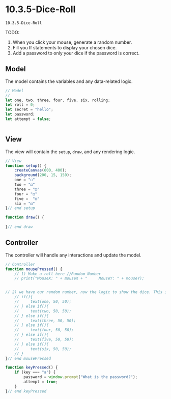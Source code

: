 # 10.3.5-Dice-Roll 
```
10.3.5-Dice-Roll
```
TODO: 
1. When you click your mouse, generate a random number.
2. Fill you If statements to display your chosen dice.
3. Add a password to only your dice if the password is correct. 

## Model
The model contains the variables and any data-related logic.

```javascript
// Model
// 
let one, two, three, four, five, six, rolling;
let roll = 0;
let secret = "hello";
let password;
let attempt = false;



```

## View
The view will contain the `setup`, `draw`, and any rendering logic.

```javascript
// View
function setup() {
    createCanvas(600, 400);
    background(200, 15, 150);
    one = "⚀"
    two = "⚁" 
    three = "⚂"
    four = "⚃"
    five =  "⚄" 
    six = "⚅"
}// end setup

function draw() {
  
}// end draw


```

## Controller
The controller will handle any interactions and update the model.

```javascript
// Controller
function mousePressed() {
    // 1) Make a roll here //Random Number 
    // print("MouseX: " + mouseX + "     MouseY: " + mouseY);


// 2) we have our random number, now the logic to show the dice. This is not the best place to do this, where should it move?. 
    // if(){
    //     text(one, 50, 50);
    // } else if(){
    //     text(two, 50, 50);
    // } else if(){
    //     text(three, 50, 50);
    // } else if(){
    //     text(four, 50, 50);
    // } else if(){
    //     text(five, 50, 50);
    // } else if(){
    //     text(six, 50, 50);
    // } 
}// end mousePressed

function keyPressed() {
    if (key === "a") {
        password = window.prompt("What is the password?");
        attempt = true;
    }
}// end keyPressed
```

